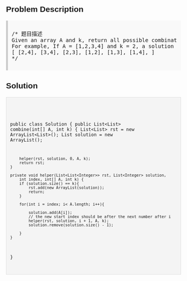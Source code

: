 <style>
  body { font-family: Arial, sans-serif; }
  .container { max-width: 600px; margin: auto; padding: 20px; }
  .comment-block { background-color: #f9f9f9; padding: 10px; border-left: 5px solid #ccc; }
  .code-block { background-color: #f4f4f4; padding: 10px; border: 1px solid #ddd; }
</style>

<div class='container'>
<h2>Problem Description</h2>
<div class='comment-block'>
<pre>
/* 题目描述
Given an array A and k, return all possible combinations of k numbers out of the array A.
For example, If A = [1,2,3,4] and k = 2, a solution is:
[ [2,4], [3,4], [2,3], [1,2], [1,3], [1,4], ]
*/
</pre>
</div>

<h2>Solution</h2>
<div class='code-block'>
<pre><code class='language-java'>

public class Solution {
    public List<List<Integer>> combine(int[] A, int k) {
        List<List<Integer>> rst = new ArrayList<List<Integer>>();
        List<Integer> solution = new ArrayList<Integer>();
        
        helper(rst, solution, 0, A, k);
        return rst;
    }
    
    private void helper(List<List<Integer>> rst, List<Integer> solution, 
        int index, int[] A, int k) {
        if (solution.size() == k){
            rst.add(new ArrayList(solution));
            return;
        }
        
        for(int i = index; i< A.length; i++){

            solution.add(A[i]);
            // the new start index should be after the next number after i
            helper(rst, solution, i + 1, A, k); 
            solution.remove(solution.size() - 1);
            
        }
    }
}</code></pre>
</div>
</div>

